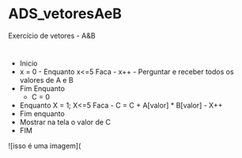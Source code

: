 # ADS_vetoresAeB
Exercício de vetores - A&amp;B
#
  - Inicio
   - x = 0
    - Enquanto x<=5 Faca
    - x++
    - Perguntar e receber todos os valores de A e B
  - Fim Enquanto
    - C = 0
   - Enquanto X = 1; X<=5 Faca
    - C = C + A[valor] * B[valor]
    - X++
  - Fim enquanto
   - Mostrar na tela o valor de C
 - FIM

![isso é uma imagem](
